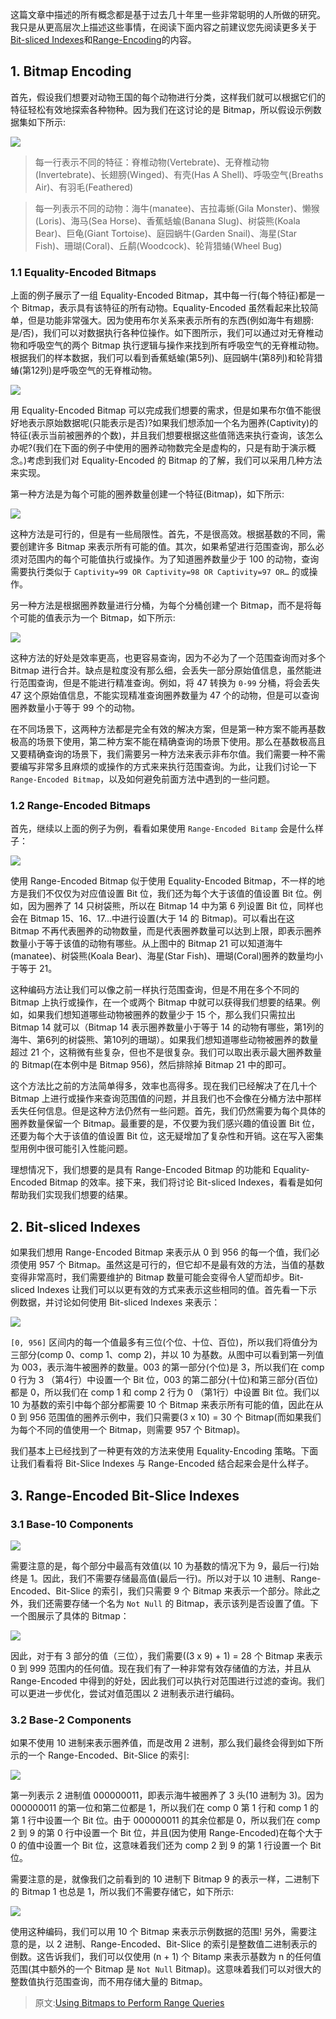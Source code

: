 这篇文章中描述的所有概念都是基于过去几十年里一些非常聪明的人所做的研究。我只是从更高层次上描述这些事情，在阅读下面内容之前建议您先阅读更多关于 [Bit-sliced Indexes](https://cs.brown.edu/courses/cs227/archives/2008/Papers/Indexing/buchmann98.pdf)和[Range-Encoding](https://link.springer.com/chapter/10.1007/3-540-45675-9_8)的内容。

## 1. Bitmap Encoding

首先，假设我们想要对动物王国的每个动物进行分类，这样我们就可以根据它们的特征轻松有效地探索各种物种。因为我们在这讨论的是 Bitmap，所以假设示例数据集如下所示:

![](https://github.com/sjf0115/ImageBucket/blob/main/Data/range-encoded-bitmaps-1.png?raw=true)

> 每一行表示不同的特征：脊椎动物(Vertebrate)、无脊椎动物(Invertebrate)、长翅膀(Winged)、有壳(Has A Shell)、呼吸空气(Breaths Air)、有羽毛(Feathered)

> 每一列表示不同的动物：海牛(manatee)、吉拉毒蜥(Gila Monster)、懒猴(Loris)、海马(Sea Horse)、香蕉蛞蝓(Banana Slug)、树袋熊(Koala Bear)、巨龟(Giant Tortoise)、庭园蜗牛(Garden Snail)、海星(Star Fish)、珊瑚(Coral)、丘鹬(Woodcock)、轮背猎蝽(Wheel Bug)

### 1.1 Equality-Encoded Bitmaps

上面的例子展示了一组 Equality-Encoded Bitmap，其中每一行(每个特征)都是一个 Bitmap，表示具有该特征的所有动物。Equality-Encoded 虽然看起来比较简单，但是功能非常强大。因为使用布尔关系来表示所有的东西(例如海牛有翅膀:是/否)，我们可以对数据执行各种位操作。如下图所示，我们可以通过对无脊椎动物和呼吸空气的两个 Bitmap 执行逻辑与操作来找到所有呼吸空气的无脊椎动物。根据我们的样本数据，我们可以看到香蕉蛞蝓(第5列)、庭园蜗牛(第8列)和轮背猎蝽(第12列)是呼吸空气的无脊椎动物。

![](https://github.com/sjf0115/ImageBucket/blob/main/Data/range-encoded-bitmaps-2.png?raw=true)

用 Equality-Encoded Bitmap 可以完成我们想要的需求，但是如果布尔值不能很好地表示原始数据呢(只能表示是否)?如果我们想添加一个名为圈养(Captivity)的特征(表示当前被圈养的个数)，并且我们想要根据这些值筛选来执行查询，该怎么办呢?(我们在下面的例子中使用的圈养动物数完全是虚构的，只是有助于演示概念。)考虑到我们对 Equality-Encoded 的 Bitmap 的了解，我们可以采用几种方法来实现。

第一种方法是为每个可能的圈养数量创建一个特征(Bitmap)，如下所示:

![](https://github.com/sjf0115/ImageBucket/blob/main/Data/range-encoded-bitmaps-3.png?raw=true)

这种方法是可行的，但是有一些局限性。首先，不是很高效。根据基数的不同，需要创建许多 Bitmap 来表示所有可能的值。其次，如果希望进行范围查询，那么必须对范围内的每个可能值执行或操作。为了知道圈养数量少于 100 的动物，查询需要执行类似于 `Captivity=99 OR Captivity=98 OR Captivity=97 OR…` 的或操作。

另一种方法是根据圈养数量进行分桶，为每个分桶创建一个 Bitmap，而不是将每个可能的值表示为一个 Bitmap，如下所示:

![](https://github.com/sjf0115/ImageBucket/blob/main/Data/range-encoded-bitmaps-4.png?raw=true)

这种方法的好处是效率更高，也更容易查询，因为不必为了一个范围查询而对多个 Bitmap 进行合并。缺点是粒度没有那么细，会丢失一部分原始值信息，虽然能进行范围查询，但是不能进行精准查询。例如，将 47 转换为 `0-99` 分桶，将会丢失 47 这个原始值信息，不能实现精准查询圈养数量为 47 个的动物，但是可以查询圈养数量小于等于 99 个的动物。

在不同场景下，这两种方法都是完全有效的解决方案，但是第一种方案不能再基数极高的场景下使用，第二种方案不能在精确查询的场景下使用。那么在基数极高且又要精确查询的场景下，我们需要另一种方法来表示非布尔值。我们需要一种不需要编写非常多且麻烦的或操作的方式来来执行范围查询。为此，让我们讨论一下 `Range-Encoded Bitmap`，以及如何避免前面方法中遇到的一些问题。

### 1.2 Range-Encoded Bitmaps

首先，继续以上面的例子为例，看看如果使用 `Range-Encoded Bitamp` 会是什么样子：

![](https://github.com/sjf0115/ImageBucket/blob/main/Data/range-encoded-bitmaps-5.png?raw=true)

使用 Range-Encoded Bitmap 似于使用 Equality-Encoded Bitmap，不一样的地方是我们不仅仅为对应值设置 Bit 位，我们还为每个大于该值的值设置 Bit 位。例如，因为圈养了 14 只树袋熊，所以在 Bitmap 14 中为第 6 列设置 Bit 位，同样也会在 Bitmap 15、16、17...中进行设置(大于 14 的 Bitmap)。可以看出在这 Bitmap 不再代表圈养的动物数量，而是代表圈养数量可以达到上限，即表示圈养数量小于等于该值的动物有哪些。从上图中的 Bitmap 21 可以知道海牛(manatee)、树袋熊(Koala Bear)、海星(Star Fish)、珊瑚(Coral)圈养的数量均小于等于 21。

这种编码方法让我们可以像之前一样执行范围查询，但是不用在多个不同的 Bitmap 上执行或操作，在一个或两个 Bitmap 中就可以获得我们想要的结果。例如，如果我们想知道哪些动物被圈养的数量少于 15 个，那么我们只需拉出 Bitmap 14 就可以（Bitmap 14 表示圈养数量小于等于 14 的动物有哪些，第1列的海牛、第6列的树袋熊、第10列的珊瑚）。如果我们想知道哪些动物被圈养的数量超过 21 个，这稍微有些复杂，但也不是很复杂。我们可以取出表示最大圈养数量的 Bitmap(在本例中是 Bitmap 956)，然后排除掉 Bitmap 21 中的即可。

这个方法比之前的方法简单得多，效率也高得多。现在我们已经解决了在几十个 Bitmap 上进行或操作来查询范围值的问题，并且我们也不会像在分桶方法中那样丢失任何信息。但是这种方法仍然有一些问题。首先，我们仍然需要为每个具体的圈养数量保留一个 Bitmap。最重要的是，不仅要为我们感兴趣的值设置 Bit 位，还要为每个大于该值的值设置 Bit 位，这无疑增加了复杂性和开销。这在写入密集型用例中很可能引入性能问题。

理想情况下，我们想要的是具有 Range-Encoded Bitmap 的功能和 Equality-Encoded Bitmap 的效率。接下来，我们将讨论 Bit-sliced Indexes，看看是如何帮助我们实现我们想要的结果。

## 2. Bit-sliced Indexes

如果我们想用 Range-Encoded Bitmap 来表示从 0 到 956 的每一个值，我们必须使用 957 个 Bitmap。虽然这是可行的，但它却不是最有效的方法，当值的基数变得非常高时，我们需要维护的 Bitmap 数量可能会变得令人望而却步。Bit-sliced Indexes 让我们可以以更有效的方式来表示这些相同的值。首先看一下示例数据，并讨论如何使用 Bit-sliced Indexes 来表示：

![](https://github.com/sjf0115/ImageBucket/blob/main/Data/range-encoded-bitmaps-6.png?raw=true)

`[0, 956]` 区间内的每一个值最多有三位(个位、十位、百位)，所以我们将值分为三部分(comp 0、comp 1、comp 2)，并以 10 为基数。从图中可以看到第一列值为 003，表示海牛被圈养的数量。003 的第一部分(个位)是 3，所以我们在 comp 0 行为 3 （第4行）中设置一个 Bit 位，003 的第二部分(十位)和第三部分(百位)都是 0，所以我们在 comp 1 和 comp 2 行为 0 （第1行）中设置 Bit 位。我们以 10 为基数的索引中每个部分都需要 10 个 Bitmap 来表示所有可能的值，因此在从 0 到 956 范围值的圈养示例中，我们只需要(3 x 10) = 30 个 Bitmap(而如果我们为每个不同的值使用一个 Bitmap，则需要 957 个 Bitmap)。

我们基本上已经找到了一种更有效的方法来使用 Equality-Encoding 策略。下面让我们看看将 Bit-Slice Indexes 与 Range-Encoded 结合起来会是什么样子。

## 3. Range-Encoded Bit-Slice Indexes

### 3.1 Base-10 Components

![](https://github.com/sjf0115/ImageBucket/blob/main/Data/range-encoded-bitmaps-7.png?raw=true)

需要注意的是，每个部分中最高有效值(以 10 为基数的情况下为 9，最后一行)始终是 1。因此，我们不需要存储最高值(最后一行)。所以对于以 10 进制、Range-Encoded、Bit-Slice 的索引，我们只需要 9 个 Bitmap 来表示一个部分。除此之外，我们还需要存储一个名为 `Not Null` 的 Bitmap，表示该列是否设置了值。下一个图展示了具体的 Bitmap：

![](https://github.com/sjf0115/ImageBucket/blob/main/Data/range-encoded-bitmaps-8.png?raw=true)

因此，对于有 3 部分的值（三位），我们需要((3 x 9) + 1) = 28 个 Bitmap 来表示 0 到 999 范围内的任何值。现在我们有了一种非常有效存储值的方法，并且从 Range-Encoded 中得到的好处，因此我们可以执行对范围进行过滤的查询。我们可以更进一步优化，尝试对值范围以 2 进制表示进行编码。

### 3.2 Base-2 Components

如果不使用 10 进制来表示圈养值，而是改用 2 进制，那么我们最终会得到如下所示的一个 Range-Encoded、Bit-Slice 的索引:

![](https://github.com/sjf0115/ImageBucket/blob/main/Data/range-encoded-bitmaps-9.png?raw=true)

第一列表示 2 进制值 000000011，即表示海牛被圈养了 3 头(10 进制为 3)。因为 000000011 的第一位和第二位都是 1，所以我们在 comp 0 第 1 行和 comp 1 的第 1 行中设置一个 Bit 位。由于 000000011 的其余位都是 0，所以我们在 comp 2 到 9 的第 0 行中设置一个 Bit 位，并且(因为使用 Range-Encoded)在每个大于 0 的值中设置一个 Bit 位，这意味着我们还为 comp 2 到 9 的第 1 行设置一个 Bit 位。

需要注意的是，就像我们之前看到的 10 进制下 Bitmap 9 的表示一样，二进制下的 Bitmap 1 也总是 1，所以我们不需要存储它，如下所示:

![](https://github.com/sjf0115/ImageBucket/blob/main/Data/range-encoded-bitmaps-10.png?raw=true)

使用这种编码，我们可以用 10 个 Bitmap 来表示示例数据的范围! 另外，需要注意的是，以 2 进制、Range-Encoded、Bit-Slice 的索引是整数值二进制表示的倒数。这告诉我们，我们可以仅使用 (n + 1) 个 Bitamp 来表示基数为 n 的任何值范围(其中额外的一个 Bitmap 是 `Not Null` Bitmap)。这意味着我们可以对很大的整数值执行范围查询，而不用存储大量的 Bitmap。


> 原文:[Using Bitmaps to Perform Range Queries](https://www.featurebase.com/blog/range-encoded-bitmaps)
